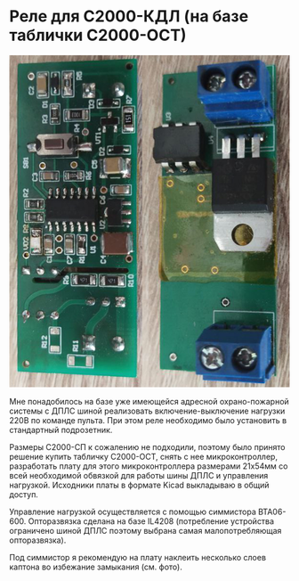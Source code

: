 # Реле для С2000-КДЛ (на базе таблички С2000-ОСТ)

![Фото устройства](https://github.com/Regressor/dpls-relay/blob/master/dpls_relay_board.jpg?raw=true)


Мне понадобилось на базе уже имеющейся адресной охрано-пожарной системы с ДПЛС шиной реализовать включение-выключение нагрузки 220В по команде пульта. При этом реле необходимо было установить в стандартный подрозетник.

Размеры С2000-СП к сожалению не подходили, поэтому было принято решение купить табличку С2000-ОСТ, снять с нее микроконтроллер, разработать плату для этого микроконтроллера размерами 21х54мм со всей 
необходимой обвязкой для работы шины ДПЛС и управления нагрузкой. Исходники платы в формате Kicad выкладываю в общий доступ.

Управление нагрузкой осуществляется с помощью симмистора BTA06-600. Опторазвязка сделана на базе IL4208 (потребление устройства ограничено шиной ДПЛС поэтому выбрана самая малопотребляющая опторазвязка).

Под симмистор я рекомендую на плату наклеить несколько слоев каптона во избежание замыкания (см. фото).
